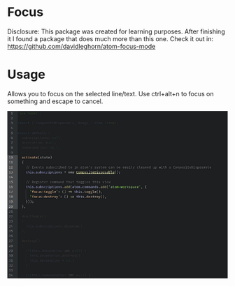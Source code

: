 # Focus

Disclosure: This package was created for learning purposes. After finishing it I found a package that does much more than this one. Check it out in: https://github.com/davidleghorn/atom-focus-mode

# Usage

Allows you to focus on the selected line/text.
Use ctrl+alt+n to focus on something and escape to cancel.

![A screenshot of your package](https://raw.githubusercontent.com/diegobanos/focus/master/images/focus.png)
